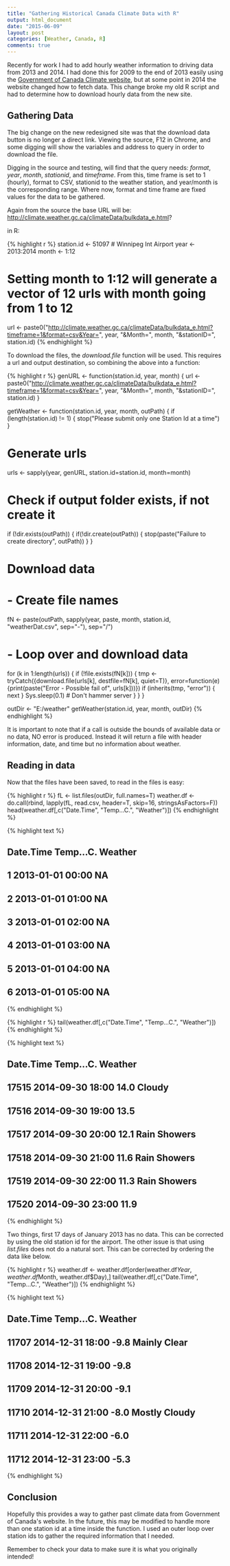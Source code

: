 ```yaml
---
title: "Gathering Historical Canada Climate Data with R"
output: html_document
date: "2015-06-09"
layout: post
categories: [Weather, Canada, R]
comments: true
---
```


Recently for work I had to add hourly weather information to driving data from 2013 and 2014.  I had done this for 2009 to the end of 2013 easily using the [Government of Canada Climate website](http://climate.weather.gc.ca/), but at some point in 2014 the website changed how to fetch data.  This change broke my old R script and had to determine how to download hourly data from the new site.

## Gathering Data

The big change on the new redesigned site was that the download data button is no longer a direct link.  Viewing the source, F12 in Chrome, and some digging will show the variables and address to query in order to download the file.

Digging in the source and testing, will find that the query needs: _format_, _year_, _month_, _stationid_, and _timeframe_.  From this, time frame is set to 1 (hourly), format to CSV, stationid to the weather station, and year/month is the corresponding range.  Where now, format and time frame are fixed values for the data to be gathered.

Again from the source the base URL will be: http://climate.weather.gc.ca/climateData/bulkdata_e.html?

in R:


{% highlight r %}
station.id <- 51097 # Winnipeg Int Airport
year <- 2013:2014
month <- 1:12

# Setting month to 1:12 will generate a vector of 12 urls with month going from 1 to 12
url <- paste0("http://climate.weather.gc.ca/climateData/bulkdata_e.html?timeframe=1&format=csv&Year=", year,
              "&Month=", month, "&stationID=", station.id)
{% endhighlight %}

To download the files, the _download.file_ function will be used.  This requires a url and output destination, so combining the above into a function:


{% highlight r %}
genURL <- function(station.id, year, month) {
  url <- paste0("http://climate.weather.gc.ca/climateData/bulkdata_e.html?timeframe=1&format=csv&Year=", year,
              "&Month=", month, "&stationID=", station.id)
}

getWeather <- function(station.id, year, month, outPath) {
  if (length(station.id) != 1) {
    stop("Please submit only one Station Id at a time")
  }
  # Generate urls
  urls <- sapply(year, genURL, station.id=station.id, month=month)
  
  # Check if output folder exists, if not create it
  if (!dir.exists(outPath)) {
    if(!dir.create(outPath)) {
      stop(paste("Failure to create directory", outPath))
    }
  }
  
  # Download data
  # - Create file names
  fN <- paste(outPath, sapply(year, paste, month, station.id, "weatherDat.csv", sep="-"), sep="/")
  # - Loop over and download data
  for (k in 1:length(urls)) {
    if (!file.exists(fN[k])) {
      tmp <- tryCatch({download.file(urls[k], destfile=fN[k], quiet=T)}, 
                      error=function(e){print(paste("Error - Possible fail of", urls[k]))})
      if (inherits(tmp, "error")) {
        next 
      }
      Sys.sleep(0.1) # Don't hammer server
    }
  }
}

outDir <- "E:/weather"
getWeather(station.id, year, month, outDir)
{% endhighlight %}

It is important to note that if a call is outside the bounds of available data or no data, NO error is produced.  Instead it will return a file with header information, date, and time but no information about weather.

## Reading in data

Now that the files have been saved, to read in the files is easy:


{% highlight r %}
fL <- list.files(outDir, full.names=T)
weather.df <- do.call(rbind, lapply(fL, read.csv, header=T, skip=16, stringsAsFactors=F))
head(weather.df[,c("Date.Time", "Temp...C.", "Weather")])
{% endhighlight %}



{% highlight text %}
##          Date.Time Temp...C. Weather
## 1 2013-01-01 00:00        NA        
## 2 2013-01-01 01:00        NA        
## 3 2013-01-01 02:00        NA        
## 4 2013-01-01 03:00        NA        
## 5 2013-01-01 04:00        NA        
## 6 2013-01-01 05:00        NA
{% endhighlight %}



{% highlight r %}
tail(weather.df[,c("Date.Time", "Temp...C.", "Weather")])
{% endhighlight %}



{% highlight text %}
##              Date.Time Temp...C.      Weather
## 17515 2014-09-30 18:00      14.0       Cloudy
## 17516 2014-09-30 19:00      13.5         <NA>
## 17517 2014-09-30 20:00      12.1 Rain Showers
## 17518 2014-09-30 21:00      11.6 Rain Showers
## 17519 2014-09-30 22:00      11.3 Rain Showers
## 17520 2014-09-30 23:00      11.9         <NA>
{% endhighlight %}

Two things, first 17 days of January 2013 has no data.  This can be corrected by using the old station id for the airport.  The other issue is that using _list.files_ does not do a natural sort.  This can be corrected by ordering the data like below.


{% highlight r %}
weather.df <- weather.df[order(weather.df$Year, weather.df$Month, weather.df$Day),]
tail(weather.df[,c("Date.Time", "Temp...C.", "Weather")])
{% endhighlight %}



{% highlight text %}
##              Date.Time Temp...C.       Weather
## 11707 2014-12-31 18:00      -9.8  Mainly Clear
## 11708 2014-12-31 19:00      -9.8          <NA>
## 11709 2014-12-31 20:00      -9.1          <NA>
## 11710 2014-12-31 21:00      -8.0 Mostly Cloudy
## 11711 2014-12-31 22:00      -6.0          <NA>
## 11712 2014-12-31 23:00      -5.3          <NA>
{% endhighlight %}

## Conclusion

Hopefully this provides a way to gather past climate data from Government of Canada's website.  In the future, this may be modified to handle more than one station id at a time inside the function.  I used an outer loop over station ids to gather the required information that I needed.

Remember to check your data to make sure it is what you originally intended!
